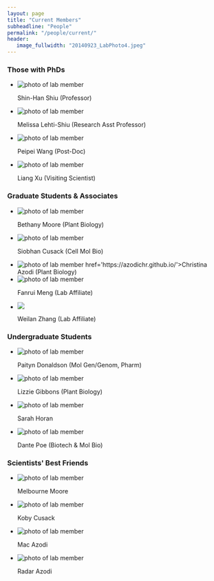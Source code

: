 ```yaml
---
layout: page
title: "Current Members"
subheadline: "People"
permalink: "/people/current/"
header:
   image_fullwidth: "20140923_LabPhoto4.jpeg"
---
```

<head>
  <base href="https://ShiuLab.github.io/images/people/" target="_blank">
</head>


### Those with PhDs
<html>
<body>
<ul class="small-block-grid-2 medium-block-grid-3 large-block-grid-4">
  <li><img src="shinhan.png" alt='photo of lab member'><p>Shin-Han Shiu (Professor)</p></li>
  <li><img src="melissa.jpg" alt='photo of lab member'><p>Melissa Lehti-Shiu (Research Asst Professor)</p></li>
  <li><img src="peipei.jpg" alt='photo of lab member'><p>Peipei Wang (Post-Doc)</p></li>
  <li><img src="liang.jpg" alt='photo of lab member'><p>Liang Xu (Visiting Scientist)</p></li>
</ul>
</body>
</html>

### Graduate Students & Associates
<html>
<body>
<ul class="small-block-grid-2 medium-block-grid-3 large-block-grid-4">
  <li><img src="beth.jpg" alt='photo of lab member'><p>Bethany Moore (Plant Biology)</p></li>
  <li><img src="siobhan.jpg" alt='photo of lab member'><p>Siobhan Cusack (Cell Mol Bio)</p></li>
  <li><img src="christina.jpg" alt='photo of lab member'><a> href='https://azodichr.github.io/'>Christina Azodi (Plant Biology)</a></li>
  <li><img src="fanrui.jpg" alt='photo of lab member'><p>Fanrui Meng (Lab Affiliate)</p></li>
  <li><img src="weilan.jpg"><p>Weilan Zhang (Lab Affiliate)</p></li>
</ul>
</body>
</html>

### Undergraduate Students
<html>
<body>
<ul class="small-block-grid-2 medium-block-grid-3 large-block-grid-4">
  <li><img src="paityn.png" alt='photo of lab member'><p>Paityn Donaldson (Mol Gen/Genom, Pharm)</p></li>
  <li><img src="lizzie.png" alt='photo of lab member'><p>Lizzie Gibbons (Plant Biology)</p></li>
  <li><img src="sarah.png" alt='photo of lab member'><p>Sarah Horan</p></li>
  <li><img src="dante.jpg" alt='photo of lab member'><p>Dante Poe (Biotech & Mol Bio)</p></li>
</ul>
</body>
</html>

### Scientists' Best Friends
<html>
<body>
<ul class="small-block-grid-2 medium-block-grid-3 large-block-grid-4">
  <li><img src="mel.jpg" alt='photo of lab member'><p>Melbourne Moore</p></li>
  <li><img src="koby.jpg" alt='photo of lab member'><p>Koby Cusack</p></li>
  <li><img src="mac.png" alt='photo of lab member'><p>Mac Azodi</p></li>
  <li><img src="radar.jpg" alt='photo of lab member'><p>Radar Azodi</p></li>
</ul>
</body>
</html>